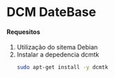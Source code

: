 # DCM DateBase

#### Requesitos
1. Utilização do sitema Debian
2. Instalar a depedencia dcmtk
    ~~~bash
    sudo apt-get install -y dcmtk
    ~~~
